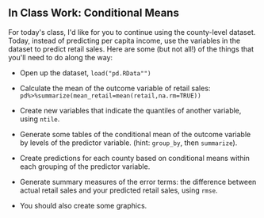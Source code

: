 In Class Work: Conditional Means
---------------------------------

For today's class, I'd like for you to continue using the county-level dataset. Today, instead of predicting per capita income, use the variables in the dataset to predict retail sales. Here are some (but not all!) of the things that you'll need to do along the way:

* Open up the dataset, `load("pd.RData"")`

* Calculate the mean of the outcome variable of retail sales: `pd%>%summarize(mean_retail=mean(retail,na.rm=TRUE))`

* Create new variables that indicate the quantiles of another variable, using `ntile`.

* Generate some tables of the conditional mean of the outcome variable by levels of the predictor variable. (hint: `group_by`, then `summarize`).

* Create predictions for each county based on conditional means within each grouping of the predictor variable. 

* Generate summary measures of the error terms: the difference between actual retail sales and your predicted retail sales, using `rmse`.

* You should also create some graphics. 
